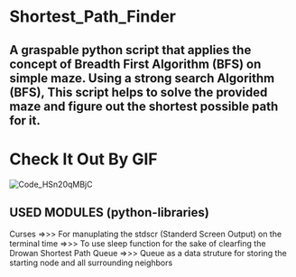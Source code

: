# Shortest_Path_Finder
## A graspable python script that applies the concept of Breadth First Algorithm (BFS) on simple maze. Using a strong search Algorithm (BFS), This script helps to solve the provided maze and figure out the shortest possible path for it.


# Check It Out By GIF
![Code_HSn20qMBjC](https://user-images.githubusercontent.com/93720162/185112502-ea44dbf6-8fb4-4b37-b70a-d3e992485117.gif)


## USED MODULES (python-libraries)
Curses =>>> For manuplating the stdscr (Standerd Screen Output) on the terminal
time   =>>> To use sleep function for the sake of clearfing the Drowan Shortest Path
Queue  =>>> Queue as a data struture for storing the starting node and all surrounding neighbors
